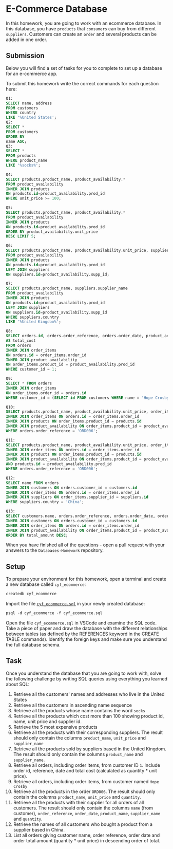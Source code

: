 # E-Commerce Database

In this homework, you are going to work with an ecommerce database. In this database, you have `products` that `consumers` can buy from different `suppliers`. Customers can create an `order` and several products can be added in one order.

## Submission

Below you will find a set of tasks for you to complete to set up a database for an e-commerce app.

To submit this homework write the correct commands for each question here:
```sql
Q1:
SELECT name, address 
FROM customers 
WHERE country 
LIKE '%United States';
Q2:
SELECT * 
FROM customers 
ORDER BY
name ASC;
Q3:
SELECT * 
FROM products 
WHERE product_name 
LIKE '%socks%';

Q4:
SELECT products.product_name, product_availability.* 
FROM product_availability 
INNER JOIN products 
ON products.id=product_availability.prod_id 
WHERE unit_price >= 100;

Q5:
SELECT products.product_name, product_availability.* 
FROM product_availability 
INNER JOIN products 
ON products.id=product_availability.prod_id 
ORDER BY product_availability.unit_price 
DESC LIMIT 5;

Q6:
SELECT products.product_name, product_availability.unit_price, suppliers.supplier_name 
FROM product_availability 
INNER JOIN products 
ON products.id=product_availability.prod_id 
LEFT JOIN suppliers 
ON suppliers.id=product_availability.supp_id;

Q7:
SELECT products.product_name, suppliers.supplier_name 
FROM product_availability 
INNER JOIN products 
ON products.id=product_availability.prod_id 
LEFT JOIN suppliers 
ON suppliers.id=product_availability.supp_id 
WHERE suppliers.country 
LIKE '%United Kingdom%';

Q8:
SELECT orders.id, orders.order_reference, orders.order_date, product_availability.unit_price * order_items.quantity 
AS total_cost 
FROM orders 
INNER JOIN order_items 
ON orders.id = order_items.order_id 
INNER JOIN product_availability 
ON order_items.product_id = product_availability.prod_id 
WHERE customer_id = 1;

Q9:
SELECT * FROM orders
INNER JOIN order_items 
ON order_items.order_id = orders.id
WHERE customer_id = (SELECT id FROM customers WHERE name = 'Hope Crosby');

Q10:
SELECT products.product_name, product_availability.unit_price, order_items.quantity FROM orders
INNER JOIN order_items ON orders.id = order_items.order_id
INNER JOIN products ON order_items.product_id = products.id
INNER JOIN product_availability ON order_items.product_id = product_availability.prod_id  AND products.id = product_availability.prod_id
WHERE orders.order_reference = 'ORD006';

Q11:
SELECT products.product_name, product_availability.unit_price, order_items.quantity FROM orders
INNER JOIN order_items ON orders.id = order_items.order_id
INNER JOIN products ON order_items.product_id = products.id
INNER JOIN product_availability ON order_items.product_id = product_availability.prod_id  
AND products.id = product_availability.prod_id
WHERE orders.order_reference = 'ORD006';

Q12:
SELECT name FROM orders
INNER JOIN customers ON orders.customer_id = customers.id
INNER JOIN order_items ON orders.id = order_items.order_id
INNER JOIN suppliers ON order_items.supplier_id = suppliers.id
WHERE suppliers.country = 'China';

Q13:
SELECT customers.name, orders.order_reference, orders.order_date, order_items.quantity * product_availability.unit_price AS total_amount FROM orders
INNER JOIN customers ON orders.customer_id = customers.id
INNER JOIN order_items ON orders.id = order_items.order_id
INNER JOIN product_availability ON order_items.product_id = product_availability.prod_id
ORDER BY total_amount DESC;
```

When you have finished all of the questions - open a pull request with your answers to the `Databases-Homework` repository.

## Setup

To prepare your environment for this homework, open a terminal and create a new database called `cyf_ecommerce`:

```sql
createdb cyf_ecommerce
```

Import the file [`cyf_ecommerce.sql`](./cyf_ecommerce.sql) in your newly created database:

```sql
psql -d cyf_ecommerce -f cyf_ecommerce.sql
```

Open the file `cyf_ecommerce.sql` in VSCode and examine the SQL code. Take a piece of paper and draw the database with the different relationships between tables (as defined by the REFERENCES keyword in the CREATE TABLE commands). Identify the foreign keys and make sure you understand the full database schema.

## Task

Once you understand the database that you are going to work with, solve the following challenge by writing SQL queries using everything you learned about SQL:

1. Retrieve all the customers' names and addresses who live in the United States
2. Retrieve all the customers in ascending name sequence
3. Retrieve all the products whose name contains the word `socks`
4. Retrieve all the products which cost more than 100 showing product id, name, unit price and supplier id.
5. Retrieve the 5 most expensive products
6. Retrieve all the products with their corresponding suppliers. The result should only contain the columns `product_name`, `unit_price` and `supplier_name`
7. Retrieve all the products sold by suppliers based in the United Kingdom. The result should only contain the columns `product_name` and `supplier_name`.
8. Retrieve all orders, including order items, from customer ID `1`. Include order id, reference, date and total cost (calculated as quantity * unit price).
9. Retrieve all orders, including order items, from customer named `Hope Crosby`
10. Retrieve all the products in the order `ORD006`. The result should only contain the columns `product_name`, `unit_price` and `quantity`.
11. Retrieve all the products with their supplier for all orders of all customers. The result should only contain the columns `name` (from customer), `order_reference`, `order_date`, `product_name`, `supplier_name` and `quantity`.
12. Retrieve the names of all customers who bought a product from a supplier based in China.
13. List all orders giving customer name, order reference, order date and order total amount (quantity * unit price) in descending order of total.

